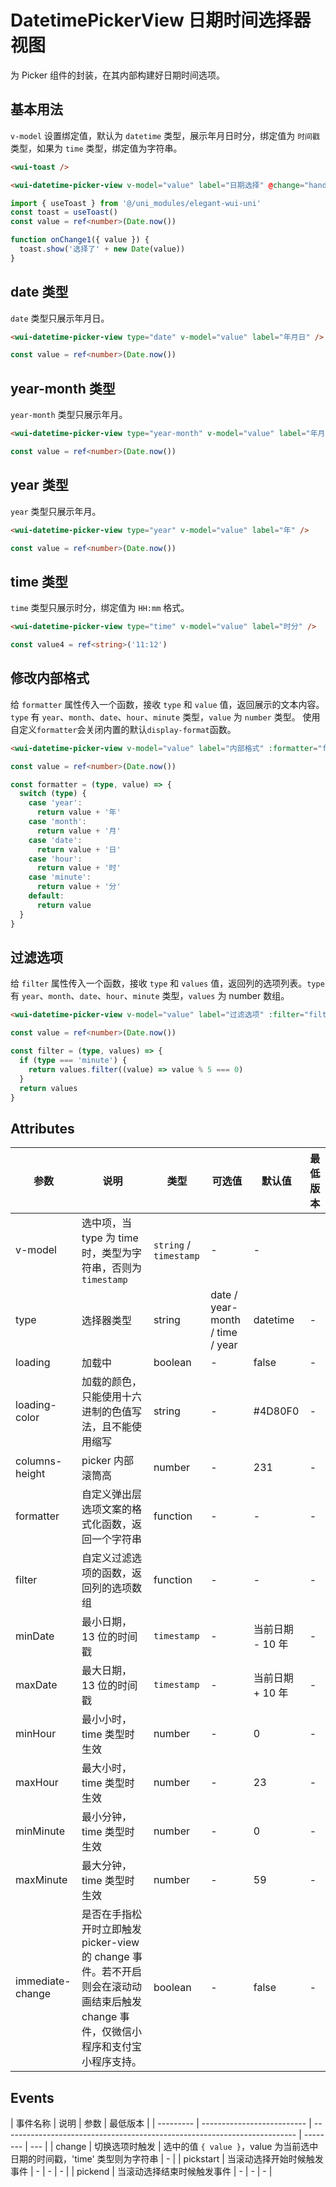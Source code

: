 <frame/>

# DatetimePickerView 日期时间选择器视图

为 Picker 组件的封装，在其内部构建好日期时间选项。

## 基本用法

`v-model` 设置绑定值，默认为 `datetime` 类型，展示年月日时分，绑定值为 `时间戳` 类型，如果为 `time` 类型，绑定值为字符串。

```html
<wui-toast />

<wui-datetime-picker-view v-model="value" label="日期选择" @change="handleChange" />
```

```typescript
import { useToast } from '@/uni_modules/elegant-wui-uni'
const toast = useToast()
const value = ref<number>(Date.now())

function onChange1({ value }) {
  toast.show('选择了' + new Date(value))
}
```

## date 类型

`date` 类型只展示年月日。

```html
<wui-datetime-picker-view type="date" v-model="value" label="年月日" />
```

```typescript
const value = ref<number>(Date.now())
```

## year-month 类型

`year-month` 类型只展示年月。

```html
<wui-datetime-picker-view type="year-month" v-model="value" label="年月" />
```

```typescript
const value = ref<number>(Date.now())
```

## year 类型

`year` 类型只展示年月。

```html
<wui-datetime-picker-view type="year" v-model="value" label="年" />
```

```typescript
const value = ref<number>(Date.now())
```

## time 类型

`time` 类型只展示时分，绑定值为 `HH:mm` 格式。

```html
<wui-datetime-picker-view type="time" v-model="value" label="时分" />
```

```typescript
const value4 = ref<string>('11:12')
```

## 修改内部格式

给 `formatter` 属性传入一个函数，接收 `type` 和 `value` 值，返回展示的文本内容。`type` 有 `year`、`month`、`date`、`hour`、`minute` 类型，`value` 为 `number` 类型。
使用自定义`formatter`会关闭内置的默认`display-format`函数。

```html
<wui-datetime-picker-view v-model="value" label="内部格式" :formatter="formatter" />
```

```typescript
const value = ref<number>(Date.now())

const formatter = (type, value) => {
  switch (type) {
    case 'year':
      return value + '年'
    case 'month':
      return value + '月'
    case 'date':
      return value + '日'
    case 'hour':
      return value + '时'
    case 'minute':
      return value + '分'
    default:
      return value
  }
}
```

## 过滤选项

给 `filter` 属性传入一个函数，接收 `type` 和 `values` 值，返回列的选项列表。`type` 有 `year`、`month`、`date`、`hour`、`minute` 类型，`values` 为 number 数组。

```html
<wui-datetime-picker-view v-model="value" label="过滤选项" :filter="filter" />
```

```typescript
const value = ref<number>(Date.now())

const filter = (type, values) => {
  if (type === 'minute') {
    return values.filter((value) => value % 5 === 0)
  }
  return values
}
```

## Attributes

| 参数             | 说明                                                                                                                                | 类型                   | 可选值                          | 默认值           | 最低版本 |
| ---------------- | ----------------------------------------------------------------------------------------------------------------------------------- | ---------------------- | ------------------------------- | ---------------- | -------- |
| v-model          | 选中项，当 type 为 time 时，类型为字符串，否则为 `timestamp`                                                                        | `string` / `timestamp` | -                               | -                |
| type             | 选择器类型                                                                                                                          | string                 | date / year-month / time / year | datetime         | -        |
| loading          | 加载中                                                                                                                              | boolean                | -                               | false            | -        |
| loading-color    | 加载的颜色，只能使用十六进制的色值写法，且不能使用缩写                                                                              | string                 | -                               | #4D80F0          | -        |
| columns-height   | picker 内部滚筒高                                                                                                                   | number                 | -                               | 231              | -        |
| formatter        | 自定义弹出层选项文案的格式化函数，返回一个字符串                                                                                    | function               | -                               | -                | -        |
| filter           | 自定义过滤选项的函数，返回列的选项数组                                                                                              | function               | -                               | -                | -        |
| minDate          | 最小日期，13 位的时间戳                                                                                                             | `timestamp`            | -                               | 当前日期 - 10 年 | -        |
| maxDate          | 最大日期，13 位的时间戳                                                                                                             | `timestamp`            | -                               | 当前日期 + 10 年 | -        |
| minHour          | 最小小时，time 类型时生效                                                                                                           | number                 | -                               | 0                | -        |
| maxHour          | 最大小时，time 类型时生效                                                                                                           | number                 | -                               | 23               | -        |
| minMinute        | 最小分钟，time 类型时生效                                                                                                           | number                 | -                               | 0                | -        |
| maxMinute        | 最大分钟，time 类型时生效                                                                                                           | number                 | -                               | 59               | -        |
| immediate-change | 是否在手指松开时立即触发 picker-view 的 change 事件。若不开启则会在滚动动画结束后触发 change 事件，仅微信小程序和支付宝小程序支持。 | boolean                | -                               | false            | -        |

## Events

| 事件名称  | 说明                       | 参数                                                                      | 最低版本 |
| --------- | -------------------------- | ------------------------------------------------------------------------- | -------- | --- |
| change    | 切换选项时触发             | 选中的值 `{ value }`，value 为当前选中日期的时间戳，'time' 类型则为字符串 | -        |
| pickstart | 当滚动选择开始时候触发事件 | -                                                                         | -        | -   |
| pickend   | 当滚动选择结束时候触发事件 | -                                                                         | -        | -   |
